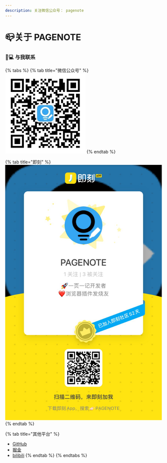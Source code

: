 ```yaml
---
description: 关注微信公众号： pagenote
---
```


# 📪关于 PAGENOTE

### 👨💻 与我联系

{% tabs %}
{% tab title="微信公众号" %}
![&#x5173;&#x6CE8;&#x5FAE;&#x4FE1;&#x516C;&#x4F17;&#x53F7;&#x4E0E;&#x6211;&#x8054;&#x7CFB;](../.gitbook/assets/wechat%20%281%29.jpg)
{% endtab %}

{% tab title="即刻" %}
![&#x641C;&#x7D22;&#xFF1A;PAGENOTE](../.gitbook/assets/img_1042.png)
{% endtab %}

{% tab title="其他平台" %}
* [GitHub](https://github.com/rowthan)
* [掘金](https://juejin.cn/user/3192637496236926)
* [bilibili](https://www.bilibili.com/video/BV1bi4y1L79R)
{% endtab %}
{% endtabs %}





